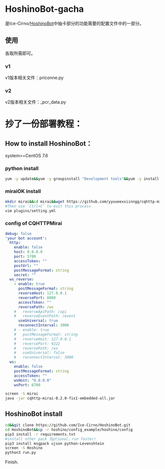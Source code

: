 # HoshinoBot-gacha
是Ice-Cirno/[HoshinoBot](https://github.com/Ice-Cirno/HoshinoBot)中抽卡部分的功能需要的配置文件中的一部分。

## 使用

各取所需即可。

### v1

v1版本相关文件：priconne.py

### v2

v2版本相关文件：_pcr_data.py

# 抄了一份部署教程：

## How to install HoshinoBot：

system>=CentOS 7.6

### python install

```bash
yum -y update&&yum -y groupinstall "Development tools"&&yum -y install wget zlib-devel bzip2-devel openssl-devel ncurses-devel sqlite-devel readline-devel tk-devel gcc* libffi-devel make git java vim screen&&wget https://www.python.org/ftp/python/3.8.5/Python-3.8.5.tgz&&tar -zxvf Python-3.8.5.tgz&&cd Python-3.8.5&&./configure&&make&&make install&&pip3 install --upgrade pip&&cd
```

### miraiOK install

```bash
mkdir mirai&&cd mirai&&wget https://github.com/yyuueexxiinngg/cqhttp-mirai/releases/download/0.2.0/cqhttp-mirai-0.2.0-fix1-embedded-all.jar&&java -jar cqhttp-mirai-0.2.0-fix1-embedded-all.jar
#Then use `Ctrl+C` to exit this process
vim plugins/setting.yml
```

### config of CQHTTPMirai

```yml
debug: false
'your bot account':
  http:
    enable: false
    host: 0.0.0.0
    port: 5700
    accessToken: ""
    postUrl: ""
    postMessageFormat: string
    secret: ""
  ws_reverse:
    - enable: true
      postMessageFormat: string
      reverseHost: 127.0.0.1
      reversePort: 8080
      accessToken: ""
      reversePath: /ws
    #   reverseApiPath: /api
    #   reverseEventPath: /event
      useUniversal: true
      reconnectInterval: 3000
    # - enable: true
    #   postMessageFormat: string
    #   reverseHost: 127.0.0.1
    #   reversePort: 9222
    #   reversePath: /ws
    #   useUniversal: false
    #   reconnectInterval: 3000
  ws:
    enable: false
    postMessageFormat: string
    accessToken: ""
    wsHost: "0.0.0.0"
    wsPort: 6700

```

```bash
screen -S mirai
java -jar cqhttp-mirai-0.2.0-fix1-embedded-all.jar
```

## HoshinoBot install 
```bash
cd&&git clone https://github.com/Ice-Cirno/HoshinoBot.git
cd HoshinoBot&&cp -r hoshino/config_example/hoshino/config
pip3 install -r requirements.txt
#install other pack（Optional，run faster）
pip3 install msgpack ujson python-Levenshtein
screen -S Hoshino
python3 run.py
```

Finish.
